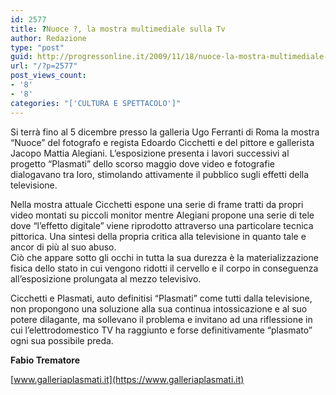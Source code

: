 ```yaml
---
id: 2577
title: ?Nuoce ?, la mostra multimediale sulla Tv
author: Redazione
type: "post"
guid: http://progressonline.it/2009/11/18/nuoce-la-mostra-multimediale-sulla-tv/
url: "/?p=2577"
post_views_count:
- '8'
- '8'
categories: "['CULTURA E SPETTACOLO']"
---
```


Si terrà fino al 5 dicembre presso la galleria Ugo Ferranti di Roma la mostra “Nuoce” del fotografo e regista Edoardo Cicchetti e del pittore e gallerista Jacopo Mattia Alegiani. L’esposizione presenta i lavori successivi al progetto “Plasmati” dello scorso maggio dove video e fotografie dialogavano tra loro, stimolando attivamente il pubblico sugli effetti della televisione.

Nella mostra attuale Cicchetti espone una serie di frame tratti da propri video montati su piccoli monitor mentre Alegiani propone una serie di tele dove “l’effetto digitale” viene riprodotto attraverso una particolare tecnica pittorica. Una sintesi della propria critica alla televisione in quanto tale e ancor di più al suo abuso.   
Ciò che appare sotto gli occhi in tutta la sua durezza è la materializzazione fisica dello stato in cui vengono ridotti il cervello e il corpo in conseguenza all’esposizione prolungata al mezzo televisivo.

Cicchetti e Plasmati, auto definitisi “Plasmati” come tutti dalla televisione, non propongono una soluzione alla sua continua intossicazione e al suo potere dilagante, ma sollevano il problema e invitano ad una riflessione in cui l’elettrodomestico TV ha raggiunto e forse definitivamente “plasmato” ogni sua possibile preda.

**Fabio Trematore**

[www.galleriaplasmati.it](https://www.galleriaplasmati.it)